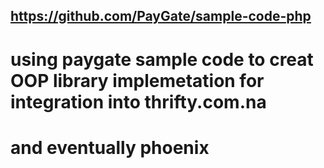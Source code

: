## https://github.com/PayGate/sample-code-php
# using paygate sample code to creat OOP library implemetation for integration into thrifty.com.na
# and eventually phoenix
